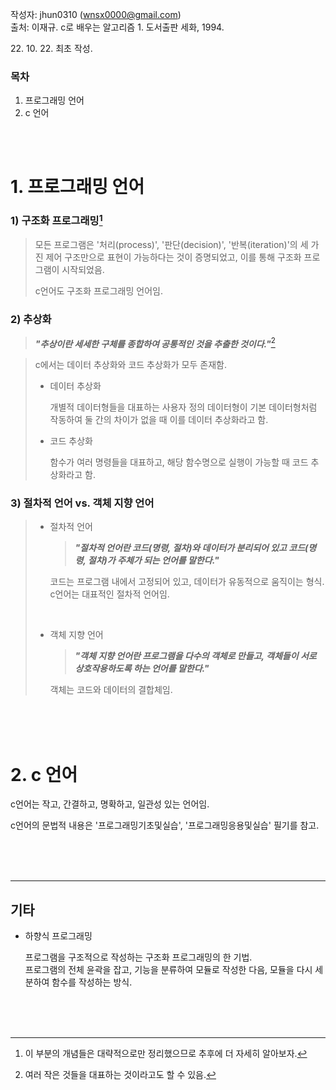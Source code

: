작성자: jhun0310 (wnsx0000@gmail.com)<br>
출처: 이재규. c로 배우는 알고리즘 1. 도서출판 세화, 1994.

22\. 10\. 22\. 최초 작성.

### 목차
1. 프로그래밍 언어
2. c 언어

<br>
<br>

# 1. 프로그래밍 언어

### 1) 구조화 프로그래밍[^1-1]

> 모든 프로그램은 '처리(process)', '판단(decision)', '반복(iteration)'의 세 가진 제어 구조만으로 표현이 가능하다는 것이 증명되었고, 이를 통해 구조화 프로그램이 시작되었음.
>
> c언어도 구조화 프로그래밍 언어임.

### 2) 추상화

> ***"추상이란 세세한 구체를 종합하여 공통적인 것을 추출한 것이다."***[^1-2]

> c에서는 데이터 추상화와 코드 추상화가 모두 존재함.
>
> - 데이터 추상화
>
>   개별적 데이터형들을 대표하는 사용자 정의 데이터형이 기본 데이터형처럼 작동하여 둘 간의 차이가 없을 때 이를 데이터 추상화라고 함.
>
> - 코드 추상화
>
>   함수가 여러 명령들을 대표하고, 해당 함수명으로 실행이 가능할 때 코드 추상화라고 함.

### 3) 절차적 언어 vs. 객체 지향 언어

> - 절차적 언어
>
>   > ***"절차적 언어란 코드(명령, 절차)와 데이터가 분리되어 있고 코드(명령, 절차)가 주체가 되는 언어를 말한다."***
>
>   코드는 프로그램 내에서 고정되어 있고, 데이터가 유동적으로 움직이는 형식.<br>
>   c언어는 대표적인 절차적 언어임.
>
> <br>
>
> - 객체 지향 언어
>
>   > ***"객체 지향 언어란 프로그램을 다수의 객체로 만들고, 객체들이 서로 상호작용하도록 하는 언어를 말한다."***
>
>   객체는 코드와 데이터의 결합체임.


<br>
<br>
<br>

# 2. c 언어

c언어는 작고, 간결하고, 명확하고, 일관성 있는 언어임.

c언어의 문법적 내용은 '프로그래밍기초및실습', '프로그래밍응용및실습' 필기를 참고.

<br>
<br>
<br>

---

## 기타

- 하향식 프로그래밍

    프로그램을 구조적으로 작성하는 구조화 프로그래밍의 한 기법.<br>
    프로그램의 전체 윤곽을 잡고, 기능을 분류하여 모듈로 작성한 다음, 모듈을 다시 세분하여 함수를 작성하는 방식.

<br>
<br>
<br>

[^1-1]: 이 부분의 개념들은 대략적으로만 정리했으므로 추후에 더 자세히 알아보자.
[^1-2]: 여러 작은 것들을 대표하는 것이라고도 할 수 있음.